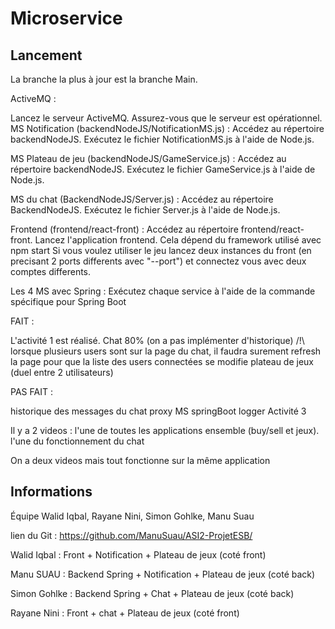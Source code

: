 # Microservice

## Lancement

La branche la plus à jour est la branche Main.

ActiveMQ :

Lancez le serveur ActiveMQ. Assurez-vous que le serveur est opérationnel.
MS Notification (backendNodeJS/NotificationMS.js) :
Accédez au répertoire backendNodeJS.
Exécutez le fichier NotificationMS.js à l'aide de Node.js.

MS Plateau de jeu (backendNodeJS/GameService.js) :
Accédez au répertoire backendNodeJS.
Exécutez le fichier GameService.js à l'aide de Node.js.

MS du chat (BackendNodeJS/Server.js) :
Accédez au répertoire BackendNodeJS.
Exécutez le fichier Server.js à l'aide de Node.js.

Frontend (frontend/react-front) :
Accédez au répertoire frontend/react-front.
Lancez l'application frontend. Cela dépend du framework utilisé avec npm start
Si vous voulez utiliser le jeu lancez deux instances du front (en precisant 2 ports differents avec "--port") et connectez vous avec deux comptes differents.

Les 4 MS avec Spring :
Exécutez chaque service à l'aide de la commande spécifique pour Spring Boot


FAIT :

L'activité 1 est réalisé.
Chat 80% (on a pas implémenter d'historique) /!\ lorsque plusieurs users sont sur la page du chat, il faudra surement refresh la page pour que la liste des users connectées se modifie 
plateau de jeux (duel entre 2 utilisateurs)

PAS FAIT :


historique des messages du chat
proxy
MS springBoot logger
Activité 3

Il y a 2 videos :
l'une de toutes les applications ensemble (buy/sell et jeux).
l'une du fonctionnement du chat 

On a deux videos mais tout fonctionne sur la même application

## Informations 

Équipe Walid Iqbal, Rayane Nini, Simon Gohlke, Manu Suau

lien du Git : https://github.com/ManuSuau/ASI2-ProjetESB/

Walid Iqbal : Front + Notification + Plateau de jeux (coté front)

Manu SUAU : Backend Spring + Notification + Plateau de jeux (coté back)

Simon Gohlke : Backend Spring + Chat + Plateau de jeux (coté back)

Rayane Nini : Front + chat + Plateau de jeux (coté front)
